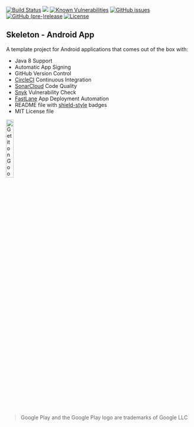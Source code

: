 [![Build Status](https://circleci.com/gh/amrabed/Skeleton.svg?style=shield)](https://circleci.com/gh/amrabed/Skeleton)
[![](https://sonarcloud.io/api/project_badges/measure?project=amrabed_Skeleton&metric=alert_status)](https://sonarcloud.io/dashboard?id=amrabed_Skeleton)
[![Known Vulnerabilities](https://snyk.io/test/github/amrabed/Skeleton/badge.svg?targetFile=app%2Fbuild.gradle)](https://snyk.io/test/github/amrabed/Skeleton?targetFile=app%2Fbuild.gradle)
[![GitHub issues](https://img.shields.io/github/issues/amrabed/Skeleton.svg)](https://github.com/amrabed/Skeleton/issues)
[![GitHub (pre-)release](https://img.shields.io/github/release/amrabed/Skeleton/all.svg)](https://github.com/amrabed/Skeleton/releases)
[![License](https://img.shields.io/badge/license-MIT-blue.svg)](LICENSE)

## Skeleton - Android App

A template project for Android applications that comes out of the box with:

- Java 8 Support
- Automatic App Signing
- GitHub Version Control
- [CircleCI](https://circleci.com) Continuous Integration
- [SonarCloud](https://sonarcloud.io) Code Quality
- [Snyk](https://snyk.io) Vulnerability Check
- [FastLane](https://fastlane.tools) App Deployment Automation
- README file with [shield-style](https://shields.io) badges
- MIT License file

<a href="https://play.google.com/store/apps/details?id=com.amrabed.skeleton"><img alt="Get it on Google Play" src="https://play.google.com/intl/en_us/badges/images/generic/en_badge_web_generic.png" width="20%"/></a>
>Google Play and the Google Play logo are trademarks of Google LLC